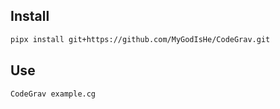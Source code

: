 ## Install

```bash
pipx install git+https://github.com/MyGodIsHe/CodeGrav.git
```

## Use

```bash
CodeGrav example.cg
```

